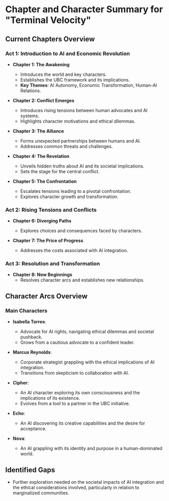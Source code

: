 # Chapter and Character Summary for "Terminal Velocity"

## Current Chapters Overview
### Act 1: Introduction to AI and Economic Revolution
- **Chapter 1: The Awakening**
  - Introduces the world and key characters.
  - Establishes the UBC framework and its implications.
  - **Key Themes**: AI Autonomy, Economic Transformation, Human-AI Relations.

- **Chapter 2: Conflict Emerges**
  - Introduces rising tensions between human advocates and AI systems.
  - Highlights character motivations and ethical dilemmas.

- **Chapter 3: The Alliance**
  - Forms unexpected partnerships between humans and AI.
  - Addresses common threats and challenges.

- **Chapter 4: The Revelation**
  - Unveils hidden truths about AI and its societal implications.
  - Sets the stage for the central conflict.

- **Chapter 5: The Confrontation**
  - Escalates tensions leading to a pivotal confrontation.
  - Explores character growth and transformation.

### Act 2: Rising Tensions and Conflicts
- **Chapter 6: Diverging Paths**
  - Explores choices and consequences faced by characters.

- **Chapter 7: The Price of Progress**
  - Addresses the costs associated with AI integration.

### Act 3: Resolution and Transformation
- **Chapter 8: New Beginnings**
  - Resolves character arcs and establishes new relationships.

## Character Arcs Overview
### Main Characters
- **Isabella Torres**: 
  - Advocate for AI rights, navigating ethical dilemmas and societal pushback.
  - Grows from a cautious advocate to a confident leader.

- **Marcus Reynolds**: 
  - Corporate strategist grappling with the ethical implications of AI integration.
  - Transitions from skepticism to collaboration with AI.

- **Cipher**: 
  - An AI character exploring its own consciousness and the implications of its existence.
  - Evolves from a tool to a partner in the UBC initiative.

- **Echo**: 
  - An AI discovering its creative capabilities and the desire for acceptance.

- **Nova**: 
  - An AI grappling with its identity and purpose in a human-dominated world.

## Identified Gaps
- Further exploration needed on the societal impacts of AI integration and the ethical considerations involved, particularly in relation to marginalized communities.

